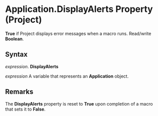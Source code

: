 
# Application.DisplayAlerts Property (Project)

 **True** if Project displays error messages when a macro runs. Read/write **Boolean**.


## Syntax

 _expression_. **DisplayAlerts**

 _expression_ A variable that represents an **Application** object.


## Remarks

The  **DisplayAlerts** property is reset to **True** upon completion of a macro that sets it to **False**.

